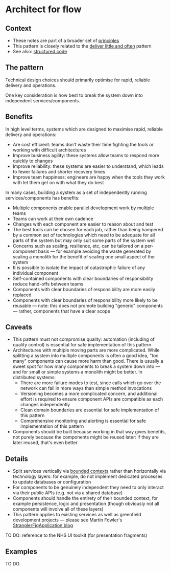 # Architect for flow

## Context

* These notes are part of a broader set of [principles](../principles.md)
* This pattern is closely related to the [deliver little and often](little-and-often.md) pattern
* See also: [structured code](../practices/structured-code.md)

## The pattern

Technical design choices should primarily optimise for rapid, reliable delivery and operations.

One key consideration is how best to break the system down into independent services/components.

## Benefits

In high level terms, systems which are designed to maximise rapid, reliable delivery and operations:
* Are cost efficient: teams don't waste their time fighting the tools or working with difficult architectures
* Improve business agility: these systems allow teams to respond more quickly to changes
* Improve reliability: these systems are easier to understand, which leads to fewer failures and shorter recovery times
* Improve team happiness: engineers are happy when the tools they work with let them get on with what they do best

In many cases, building a system as a set of independently running services/components has benefits:
* Multiple components enable parallel development work by multiple teams
* Teams can work at their own cadence
* Changes with each component are easier to reason about and test
* The best tools can be chosen for each job, rather than being hampered by a common set of technologies which need to be adequate for all parts of the system but may only suit some parts of the system well
* Concerns such as scaling, resilience, etc, can be tailored on a per-component basis &mdash; for example avoiding the waste generated by scaling a monolith for the benefit of scaling one small aspect of the system
* It is possible to isolate the impact of catastrophic failure of any individual component
* Self-contained components with clear boundaries of responsibility reduce hand-offs between teams
* Components with clear boundaries of responsibility are more easily replaced
* Components with clear boundaries of responsibility more likely to be reusable &mdash; note: this does not promote building "generic" components &mdash; rather, components that have a clear scope

## Caveats

* This pattern must not compromise quality: automation (including of quality control) is essential for safe implementation of this pattern
* Architectures with multiple moving parts are more complicated. While splitting a system into multiple components is often a good idea, "too many" components can cause more harm than good. There is usually a sweet spot for how many components to break a system down into &mdash; and for small or simple systems a monolith might be better. In distributed systems:
    * There are more failure modes to test, since calls which go over the network can fail in more ways than simple method invocations
    * Versioning becomes a more complicated concern, and additional effort is required to ensure component APIs are compatible as each changes independently
    * Clean domain boundaries are essential for safe implementation of this pattern
    * Comprehensive monitoring and alerting is essential for safe implementation of this pattern
* Components should be built because working in that way gives benefits, not purely because the components might be reused later: if they are later reused, that's even better

## Details

* Split services vertically via [bounded contexts](https://martinfowler.com/bliki/BoundedContext.html) rather than horizontally via technology layers: for example, do not implement dedicated processes to update databases or configuration
* For components to be genuinely independent they need to only interact via their public APIs (e.g. not via a shared database)
* Components should handle the entirety of their bounded context, for example persistence, logic and presentation (though obviously not all components will involve all of these layers)
* This pattern applies to existing services as well as greenfield development projects &mdash; please see Martin Fowler's [StranglerFigApplication blog](https://martinfowler.com/bliki/StranglerFigApplication.html)

TO DO: reference to the NHS UI toolkit (for presentation fragments)

## Examples

TO DO
